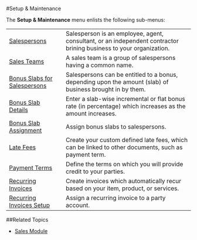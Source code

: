 #Setup & Maintenance

The **Setup & Maintenance** menu enlists the following sub-menus:

<table>
    <tr>
        <td>
            <a href="setup/salespersons.md">Salespersons</a>
        </td>
        <td>
            Salesperson is an employee, agent, consultant, or an independent contractor
            brining business to your organization.
        </td>
    </tr>
    <tr>
        <td>
            <a href="setup/sales-teams.md">Sales Teams</a>
        </td>
        <td>
            A sales team is a group of salespersons having a common name.
        </td>
    </tr>
    <tr>
        <td>
            <a href="setup/bonus-slabs.md">Bonus Slabs for Salespersons</a>
        </td>
        <td>
            Salespersons can be entitled to a bonus, depending upon the amount (slab) of business brought in by them.
        </td>
    </tr>
    <tr>
        <td>
            <a href="setup/bonus-slab-details.md">Bonus Slab Details</a>
        </td>
        <td>
            Enter a slab-wise incremental or flat bonus rate (in percentage) which increases as the amount increases.
        </td>
    </tr>
    <tr>
        <td>
            <a href="setup/bonus-slab-assignment.md">Bonus Slab Assignment</a>
        </td>
        <td>
            Assign bonus slabs to salespersons.
        </td>
    </tr>
    <tr>
        <td>
            <a href="setup/late-fees.md">Late Fees</a>
        </td>
        <td>
            Create your custom defined late fees, which can be linked to other documents, such as payment term.
        </td>
    </tr>
    <tr>
        <td>
            <a href="setup/payment-terms.md">Payment Terms</a>
        </td>
        <td>
        	Define the terms on which you will provide credit to your parties. 
        </td>
    </tr>
    <tr>
        <td>
            <a href="setup/recurring-invoices.md">Recurring Invoices</a>
        </td>
        <td>
        	Create invoices which automatically recur based on your item, product, or services. 
        </td>
    </tr>
    <tr>
        <td>
            <a href="setup/recurring-invoice-setup.md">Recurring Invoices Setup</a>
        </td>
        <td>
        	Assign a recurring invoice to a party account.
        </td>
    </tr>
</table>

##Related Topics
* [Sales Module](index.md)
